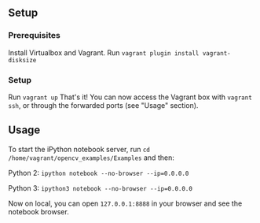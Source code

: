 
## Setup

### Prerequisites
Install Virtualbox and Vagrant.
Run `vagrant plugin install vagrant-disksize`

### Setup
Run `vagrant up`
That's it! You can now access the Vagrant box with `vagrant ssh`, or through the forwarded ports (see "Usage" section).

## Usage
To start the iPython notebook server, run `cd /home/vagrant/opencv_examples/Examples` and then:

Python 2: `ipython notebook --no-browser --ip=0.0.0.0`

Python 3: `ipython3 notebook --no-browser --ip=0.0.0.0`

Now on local, you can open `127.0.0.1:8888` in your browser and see the notebook browser.

